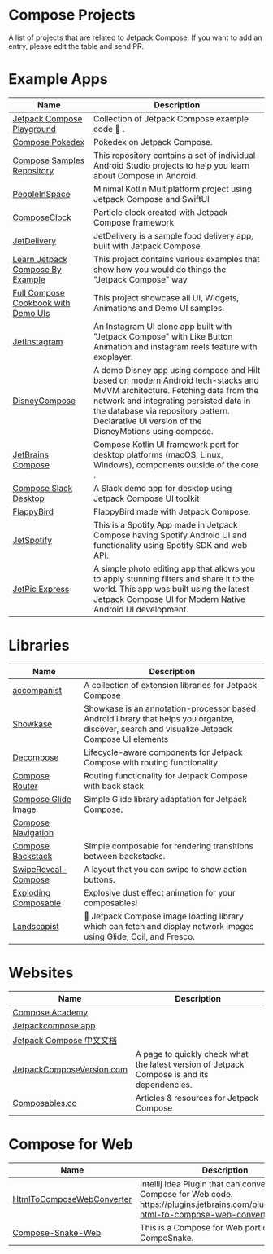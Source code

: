 # Compose Projects
A list of projects that are related to Jetpack Compose. If you want to add an entry, please edit the table and send PR.

# Example Apps

| Name                                    | Description  |
| ----------------------------------------- | ------------------------------------ |
| [Jetpack Compose Playground](https://github.com/Foso/Jetpack-Compose-Playground)  		    | Collection of Jetpack Compose example code :rocket: .  |
| [Compose Pokedex](https://github.com/zsoltk/compose-pokedex)  		    | Pokedex on Jetpack Compose.  |
| [Compose Samples Repository](https://github.com/android/compose-samples)  		    | This repository contains a set of individual Android Studio projects to help you learn about Compose in Android.  |
| [PeopleInSpace](https://github.com/joreilly/PeopleInSpace)  		    | Minimal Kotlin Multiplatform project using Jetpack Compose and SwiftUI|
| [ComposeClock](https://github.com/adibfara/composeclock)  		    | Particle clock created with Jetpack Compose framework |
| [JetDelivery](https://github.com/vipulasri/JetDelivery)  		    | JetDelivery is a sample food delivery app, built with Jetpack Compose.|
| [Learn Jetpack Compose By Example](https://github.com/vinaygaba/Learn-Jetpack-Compose-By-Example)  		    | This project contains various examples that show how you would do things the "Jetpack Compose" way|
| [Full Compose Cookbook with Demo UIs](https://github.com/Gurupreet/ComposeCookBook)  		  | This project showcase all UI, Widgets, Animations and Demo UI samples.
| [JetInstagram](https://github.com/vipulasri/JetInstagram)  		  | An Instagram UI clone app built with "Jetpack Compose" with Like Button Animation and instagram reels feature with exoplayer.
| [DisneyCompose](https://github.com/skydoves/DisneyCompose) | A demo Disney app using compose and Hilt based on modern Android tech-stacks and MVVM architecture. Fetching data from the network and integrating persisted data in the database via repository pattern. Declarative UI version of the DisneyMotions using compose. 
| [JetBrains Compose](https://github.com/JetBrains/compose-jb) | Compose Kotlin UI framework port for desktop platforms (macOS, Linux, Windows), components outside of the core .
| [Compose Slack Desktop](https://github.com/vipulasri/ComposeSlackDesktop)  		  | A Slack demo app for desktop using Jetpack Compose UI toolkit
| [FlappyBird](https://github.com/Nthily/FlappyBird) | FlappyBird made with Jetpack Compose.
| [JetSpotify](https://github.com/sunny52525/JetSpotify) | This is a Spotify App made in Jetpack Compose having Spotify Android UI and functionality using Spotify SDK and web API.
| [JetPic Express](https://github.com/la-colinares/JetPicExpress) | A simple photo editing app that allows you to apply stunning filters and share it to the world. This app was built using the latest Jetpack Compose UI for Modern Native Android UI development.

# Libraries

| Name                                    | Description  |
| ----------------------------------------- | ------------------------------------ |
| [accompanist](https://github.com/chrisbanes/accompanist/)  		    |  A collection of extension libraries for Jetpack Compose   |
| [Showkase](https://github.com/airbnb/Showkase)  		    | Showkase is an annotation-processor based Android library that helps you organize, discover, search and visualize Jetpack Compose UI elements  |
| [Decompose](https://github.com/arkivanov/Decompose)  		    | Lifecycle-aware components for Jetpack Compose with routing functionality |
| [Compose Router](https://github.com/zsoltk/compose-router)  		    | Routing functionality for Jetpack Compose with back stack |
| [Compose Glide Image](https://github.com/mvarnagiris/compose-glide-image)  		    | Simple Glide library adaptation for Jetpack Compose.  |
| [Compose Navigation](https://github.com/mvarnagiris/compose-navigation)  		    |  |
| [Compose Backstack](https://github.com/zach-klippenstein/compose-backstack)  		    | Simple composable for rendering transitions between backstacks.|
| [SwipeReveal-Compose](https://github.com/kacmacuna/SwipeReveal-Compose)  		    | A layout that you can swipe to show action buttons.|
| [Exploding Composable](https://github.com/omkar-tenkale/ExplodingComposable)  		    | Explosive dust effect animation for your composables!|
| [Landscapist](https://github.com/skydoves/landscapist)  		    | 🍂 Jetpack Compose image loading library which can fetch and display network images using Glide, Coil, and Fresco.|


# Websites

| Name                                    | Description  |
| ----------------------------------------- | ------------------------------------ |
| [Compose.Academy](https://compose.academy/)  		    |  |
| [Jetpackcompose.app](https://Jetpackcompose.app)  		    |  |
| [Jetpack Compose 中文文档](https://docs.compose.net.cn/) |
| [JetpackComposeVersion.com](https://www.jetpackcomposeversion.com/) | A page to quickly check what the latest version of Jetpack Compose is and its dependencies. |
| [Composables.co](https://www.composables.co) | Articles & resources for Jetpack Compose |

# Compose for Web

| Name                                    | Description  |
| ----------------------------------------- | ------------------------------------ |
| [HtmlToComposeWebConverter](https://github.com/Foso/HtmlToComposeWebConverter) | Intellij Idea Plugin that can convert HTML to Compose for Web code. https://plugins.jetbrains.com/plugin/18261-html-to-compose-web-converter
| [Compose-Snake-Web](https://github.com/Foso/compose-snake-web) | This is a Compose for Web port of CompoSnake.

